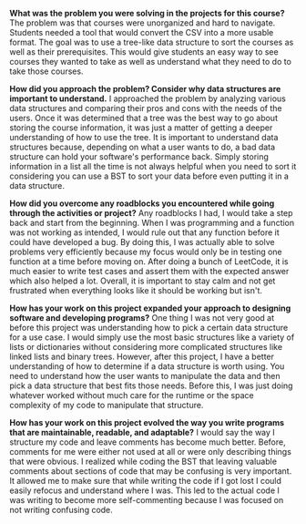 **What was the problem you were solving in the projects for this course?**
The problem was that courses were unorganized and hard to navigate. Students needed a tool that would convert the CSV into a more usable format. The goal was to use a tree-like data structure to sort the courses as well as their prerequisites. This would give students an easy way to see courses they wanted to take as well as understand what they need to do to take those courses.

**How did you approach the problem? Consider why data structures are important to understand.**
I approached the problem by analyzing various data structures and comparing their pros and cons with the needs of the users. Once it was determined that a tree was the best way to go about storing the course information, it was just a matter of getting a deeper understanding of how to use the tree. It is important to understand data structures because, depending on what a user wants to do, a bad data structure can hold your software's performance back. Simply storing information in a list all the time is not always helpful when you need to sort it considering you can use a BST to sort your data before even putting it in a data structure.

**How did you overcome any roadblocks you encountered while going through the activities or project?**
Any roadblocks I had, I would take a step back and start from the beginning. When I was programming and a function was not working as intended, I would rule out that any function before it could have developed a bug. By doing this, I was actually able to solve problems very efficiently because my focus would only be in testing one function at a time before moving on. After doing a bunch of LeetCode, it is much easier to write test cases and assert them with the expected answer which also helped a lot. Overall, it is important to stay calm and not get frustrated when everything looks like it should be working but isn't.

**How has your work on this project expanded your approach to designing software and developing programs?**
One thing I was not very good at before this project was understanding how to pick a certain data structure for a use case. I would simply use the most basic structures like a variety of lists or dictionaries without considering more complicated structures like linked lists and binary trees. However, after this project, I have a better understanding of how to determine if a data structure is worth using. You need to understand how the user wants to manipulate the data and then pick a data structure that best fits those needs. Before this, I was just doing whatever worked without much care for the runtime or the space complexity of my code to manipulate that structure.

**How has your work on this project evolved the way you write programs that are maintainable, readable, and adaptable?**
I would say the way I structure my code and leave comments has become much better. Before, comments for me were either not used at all or were only describing things that were obvious. I realized while coding the BST that leaving valuable comments about sections of code that may be confusing is very important. It allowed me to make sure that while writing the code if I got lost I could easily refocus and understand where I was. This led to the actual code I was writing to become more self-commenting because I was focused on not writing confusing code.
